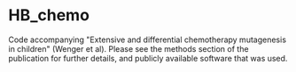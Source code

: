 # HB_chemo

Code accompanying "Extensive and differential chemotherapy mutagenesis in children" (Wenger et al). Please see the methods section of the publication for further details, and publicly available software that was used.
